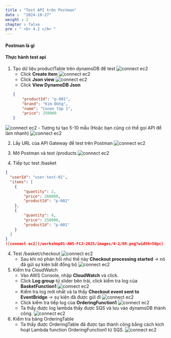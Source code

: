 ```yaml
---
title : "Test API trên Postman"
date :  "2024-10-27" 
weight : 2 
chapter : false
pre : " <b> 4.2 </b> "
---
```


#### Postman là gì


#### Thực hành test api
1. Tạo dữ liệu productTable trên dynamoDB để test
![connect ec2](/workshop01-AWS-FCJ-2025/images/4-2/01.png?width=50pc)
    - Click **Create item**
![connect ec2](/workshop01-AWS-FCJ-2025/images/4-2/02.png?width=50pc)
    - Click **Json view**
![connect ec2](/workshop01-AWS-FCJ-2025/images/4-2/03.png?width=50pc)
    - Click **View DynamoDB Json**
    ```json
    {
        "productId": "p-001",
        "brand": "Kim Đồng",
        "name": "Conan tập 1",
        "price": 250000
    }
    ```
![connect ec2](/workshop01-AWS-FCJ-2025/images/4-2/04.png?width=50pc)
    - Tương tự tạo 5-10 mẫu (Hoặc bạn cũng có thể gọi API để làm nhanh)
![connect ec2](/workshop01-AWS-FCJ-2025/images/4-2/05.png?width=50pc)

2. Lấy URL của API Gateway để test trên Postman
![connect ec2](/workshop01-AWS-FCJ-2025/images/4-2/06.png?width=50pc)

3. Mở Postman và test /products
![connect ec2](/workshop01-AWS-FCJ-2025/images/4-2/07.png?width=50pc)

4. Tiếp tục test /basket
```json
{
  "userId": "user-test-01",
  "items": [
    {
        "quantity": 2,
        "price": 260000,
        "productId": "p-002"
    },
    {
        "quantity": 4,
        "price": 250000,
        "productId": "p-001"
    }
  ]
}
![connect ec2](/workshop01-AWS-FCJ-2025/images/4-2/08.png?width=50pc)
```

4. Test /basket/checkout
![connect ec2](/workshop01-AWS-FCJ-2025/images/4-2/08.png?width=50pc)
    - Sau khi nó phản hồi như thế này **Checkout processing started** -> nó đã gửi sự kiện bất đồng bộ
    ![connect ec2](/workshop01-AWS-FCJ-2025/images/4-2/09.png?width=50pc)
5. Kiểm tra CloudWatch
    - Vào AWS Console, nhập **CloudWatch** và click.
    - Click **Log group** từ slider bên trái, click kiểm tra log của **BasketFunction1**
    ![connect ec2](/workshop01-AWS-FCJ-2025/images/4-2/10.png?width=50pc)
    - Kiểm tra log mới nhất và ta thấy **Checkout event sent to EventBridge** -> sự kiện đã được gửi đi
    ![connect ec2](/workshop01-AWS-FCJ-2025/images/4-2/11.png?width=50pc)
    - Click kiểm tra tiếp log của **OrderingFunction1**
    ![connect ec2](/workshop01-AWS-FCJ-2025/images/4-2/12.png?width=50pc)
    - Ta thấy được log lambda thấy được SQS và lưu vào dynamoDB thành công.
    ![connect ec2](/workshop01-AWS-FCJ-2025/images/4-2/13.png?width=50pc)
6. Kiểm tra bảng OrderingTable 
    - Ta thấy được OrderingTable đã được tạo thành công bằng cách kích hoạt Lambda function OrderingFunction1 từ SQS.
![connect ec2](/workshop01-AWS-FCJ-2025/images/4-2/14.png?width=50pc)

